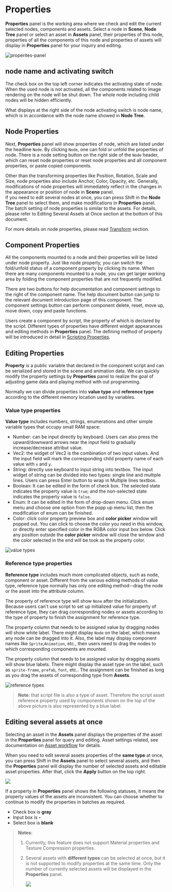 # Properties

**Properties** panel is the working area where we check and edit the current selected nodes, components and assets. Select a node in **Scene**, **Node Tree** panel or select an asset in **Assets** panel, their properties of this node, properties of all the components of this node and properties of assets will display in **Properties** panel for your inquiry and editing.

![properites-panel](inspector/properites_panel.png)

## node name and activating switch

The check box on the top left corner indicates the activating state of node. When the used node is not activated, all the components related to image rendering on the node will be shut down. The whole node including child nodes will be hidden efficiently.

What displays at the right side of the node activating switch is node name, which is in accordance with the node name showed in **Node Tree**.

## Node Properties

Next, **Properties** panel will show properties of node, which are listed under the headline `Node`. By clicking `Node`, one can fold or unfold the properties of node. There is a node setting button on the right side of the `Node` header, which can reset node properties or reset node properties and all component properties, or paste copied components.

Other than the transforming properties like Position, Rotation, Scale and Size, node properties also include Anchor, Color, Opacity, etc. Generally, modifications of node properties will immediately reflect in the changes in the appearance or position of node in **Scene** panel.<br>
If you need to edit several nodes at once, you can press Shift in the **Node Tree** panel to select them, and make modifications in **Properties** panel.<br>
The batch setting of node properties is similar to the assets. For details, please refer to Editing Several Assets at Once section at the bottom of this document.

For more details on node properties, please read [Transform](../../../content-workflow/transform.md) section.

## Component Properties

All the components mounted to a node and their properties will be listed under node property. Just like node property, you can switch the fold/unfold status of a component property by clicking its name. When there are many components mounted to a node, you can get larger working area by folding the component properties that are not frequently modified.

There are two buttons for help documentation and component settings to the right of the component name. The help document button can jump to the relevant document introduction page of this component. The component settings button can perform component delete, reset, move up, move down, copy and paste functions.

Users create a component by script, the property of which is declared by the script. Different types of properties have different widget appearances and editing methods in **Properties** panel. The defining method of property will be introduced in detail in [Scripting Properties](../../../scripting/reference/attributes.md).

## Editing Properties

**Property** is a public variable that declared in the component script and can be serialized and stored in the scene and animation data. We can quickly modify the property settings by **Properties** panel to realize the goal of adjusting game data and playing method with out programming.

Normally we can divide properties into **value type** and **reference type** according to the different memory location used by variables.

### Value type properties

**Value type** includes numbers, strings, enumerations and other simple variable types that occupy small RAM space:

- Number: can be input directly by keyboard. Users can also press the upward/downward arrows near the input field to gradually increase/decrease attribut value.
- Vec2: the widget of Vec2 is the combination of two input values. And the input field will mark the corresponding child property name of each value with `x` and `y`.
- String: directly use keyboard to input string into textbox. The input widget of string can be divided into two types: single line and multiple lines. Users can press Enter button to wrap in Multiple lines textbox.
- Boolean: It can be edited in the form of check box. The selected state indicates the property value is `true`; and the non-selected state indicates the property value is `false`.
- Enum: It can be edited in the form of drop-down menu. Click enum menu and choose one option from the popp up menu list, then the modification of enum can be finished.
- Color: click color property preview box and **color picker** window will popped out. You can click to choose the color you need in this window, or directly enter specified color in the RGBA color input box below. Click any position outside the **color picker** window will close the window and the color selected in the end will be took as the property color.

![value types](inspector/value_type.png)

### Reference type properties

**Reference type** includes much more complicated objects, such as node, component or asset. Different from the various editing methods of value type, reference type normally has only one editing method--drag the node or the asset into the attribute column.

The property of reference type will show `None` after the initialization. Because users can't use script to set up initialized value for property of reference type, they can drag corresponding nodes or assets according to the type of property to finish the assignment for reference type.

The property column that needs to be assigned value by dragging nodes will show white label. There might display `Node` on the label, which means any node can be dragged into it. Also, the label may display component names like `Sprite`,`Animation`, etc., then users need to drag the nodes to which corresponding components are mounted.

The property column that needs to be assigned value by dragging assets will show blue labels. There might display the asset type on the label, such as `sprite-frame`, `prefab`, `font`, etc.. The assignment can be finished as long as you drag the assets of corresponding type from **Assets**.

![reference types](inspector/reference_type.png)

  > **Note**: that script file is also a type of asset. Therefore the script asset reference property used by components shown on the top of the above picture is also represented by a blue label.

## Editing several assets at once

Selecting an asset in the **Assets** panel displays the properties of the asset in the **Properties** panel for query and editing. Asset settings related, see documentation on [Asset workflow](../../../asset-workflow/index.md#common-asset-workflow) for details.

When you need to edit several assets properties of the **same type** at once, you can press Shift in the **Assets** panel to select several assets, and then the **Properties** panel will display the number of selected assets and editable asset properties. After that, click the **Apply** button on the top right.

![](inspector/edit_many_res.png)

If a property in **Properties** panel shows the following statuses, it means the property values of the assets are inconsistent. You can choose whether to continue to modify the properties in batches as required.

- Check box is **gray**
- Input box is **-**
- Select box is **blank**

> **Notes**:
>
> 1. Currently, this feature does not support Material properties and Texture Compression properties.
> 2. Several assets with **different types** can be selected at once, but it is not supported to modify properties at the same time. Only the number of currently selected assets will be displayed in the **Properties** panel.
>
>     ![](inspector/different_type_res.png)
